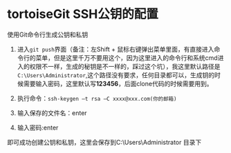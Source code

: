 # tortoiseGit SSH公钥的配置

使用Git命令行生成公钥和私钥

1. 进入`git push`界面（备注：左Shift + 鼠标右键弹出菜单里面，有直接进入命令行的菜单，但是这里千万不要用这个，因为这里进入的命令行和系统cmd进入的权限不一样，生成的秘钥是不一样的，踩过这个坑），我这里默认路径是`C:\Users\Administrator`,这个路径没有要求，任何目录都可以，生成钥的时候需要输入密码，这里默认写**123456**，后面clone代码的时候需要用到。

2. 执行命令：`ssh-keygen –t rsa –C xxxx@xxx.com(你的邮箱)`

3. 输入保存的文件名：enter

4. 输入密码:enter

即可成功创建公钥和私钥，这里会保存到C:\Users\Administrator 目录下
